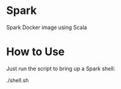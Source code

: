 # Spark
Spark Docker image using Scala

# How to Use
Just run the script to bring up a Spark shell:

./shell.sh

